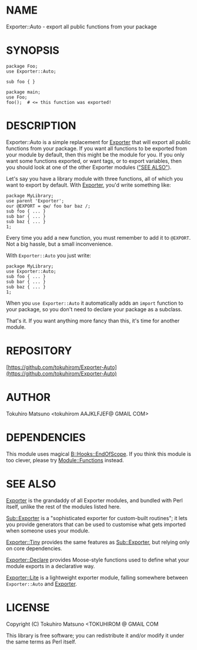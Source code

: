 # NAME

Exporter::Auto - export all public functions from your package

# SYNOPSIS

    package Foo;
    use Exporter::Auto;

    sub foo { }

    package main;
    use Foo;
    foo();  # <= this function was exported!

# DESCRIPTION

Exporter::Auto is a simple replacement for [Exporter](https://metacpan.org/pod/Exporter) that will export
all public functions from your package. If you want all functions to be
exported from your module by default, then this might be the module for you.
If you only want some functions exported, or want tags, or to export variables,
then you should look at one of the other Exporter modules (["SEE ALSO"](#see-also)).

Let's say you have a library module with three functions, all of which
you want to export by default. With [Exporter](https://metacpan.org/pod/Exporter), you'd write something like:

    package MyLibrary;
    use parent 'Exporter';
    our @EXPORT = qw/ foo bar baz /;
    sub foo { ... }
    sub bar { ... }
    sub baz { ... }
    1;

Every time you add a new function,
you must remember to add it to `@EXPORT`.
Not a big hassle, but a small inconvenience.

With `Exporter::Auto` you just write:

    package MyLibrary;
    use Exporter::Auto;
    sub foo { ... }
    sub bar { ... }
    sub baz { ... }
    1;

When you `use Exporter::Auto` it automatically adds an `import` function
to your package, so you don't need to declare your package as a subclass.

That's it. If you want anything more fancy than this,
it's time for another module.

# REPOSITORY

[https://github.com/tokuhirom/Exporter-Auto](https://github.com/tokuhirom/Exporter-Auto)

# AUTHOR

Tokuhiro Matsuno <tokuhirom AAJKLFJEF@ GMAIL COM>

# DEPENDENCIES

This module uses magical [B::Hooks::EndOfScope](https://metacpan.org/pod/B::Hooks::EndOfScope).
If you think this module is too clever, please try [Module::Functions](https://metacpan.org/pod/Module::Functions) instead.

# SEE ALSO

[Exporter](https://metacpan.org/pod/Exporter) is the grandaddy of all Exporter modules, and bundled with Perl
itself, unlike the rest of the modules listed here.

[Sub::Exporter](https://metacpan.org/pod/Sub::Exporter) is a "sophisticated exporter for custom-built routines";
it lets you provide generators that can be used to customise what
gets imported when someone uses your module.

[Exporter::Tiny](https://metacpan.org/pod/Exporter::Tiny) provides the same features as [Sub::Exporter](https://metacpan.org/pod/Sub::Exporter),
but relying only on core dependencies.

[Exporter::Declare](https://metacpan.org/pod/Exporter::Declare) provides Moose-style functions used to define
what your module exports in a declarative way.

[Exporter::Lite](https://metacpan.org/pod/Exporter::Lite) is a lightweight exporter module, falling somewhere
between `Exporter::Auto` and [Exporter](https://metacpan.org/pod/Exporter).

# LICENSE

Copyright (C) Tokuhiro Matsuno <TOKUHIROM @ GMAIL COM

This library is free software; you can redistribute it and/or modify
it under the same terms as Perl itself.
